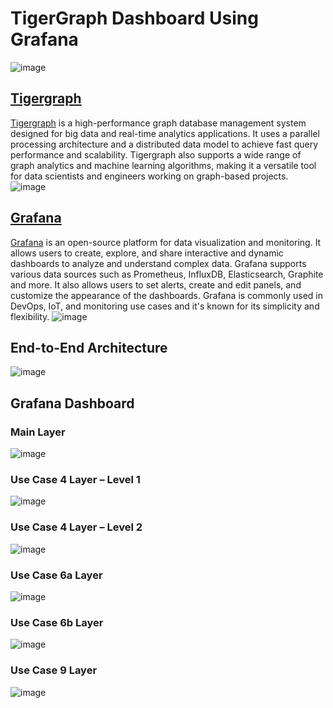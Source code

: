 # TigerGraph Dashboard Using Grafana #
![image](https://user-images.githubusercontent.com/67249292/212904158-6b5e82bb-3e81-41bc-bb15-e71e86dd5f27.png)

## [Tigergraph](https://www.tigergraph.com/)
[Tigergraph](https://www.tigergraph.com/) is a high-performance graph database management system designed for big data and real-time analytics applications. It uses a parallel processing architecture and a distributed data model to achieve fast query performance and scalability. Tigergraph also supports a wide range of graph analytics and machine learning algorithms, making it a versatile tool for data scientists and engineers working on graph-based projects.   
![image](https://user-images.githubusercontent.com/67249292/212904332-c4ec4ca8-7566-4d46-858f-b66b2c468e04.png)

## [Grafana](https://grafana.com/)
[Grafana](https://grafana.com/) is an open-source platform for data visualization and monitoring. It allows users to create, explore, and share interactive and dynamic dashboards to analyze and understand complex data. Grafana supports various data sources such as Prometheus, InfluxDB, Elasticsearch, Graphite and more. It also allows users to set alerts, create and edit panels, and customize the appearance of the dashboards. Grafana is commonly used in DevOps, IoT, and monitoring use cases and it's known for its simplicity and flexibility.
![image](https://user-images.githubusercontent.com/67249292/212904856-2b615617-47a1-47b5-a1fd-8a97c6f20602.png)

## End-to-End Architecture
![image](https://user-images.githubusercontent.com/67249292/212904999-0b1797e0-ad8d-467a-bf82-8b912c960fc3.png)

## Grafana Dashboard
### Main Layer
![image](https://user-images.githubusercontent.com/67249292/212905274-878ec290-fe48-411c-a04a-a6d45d749e46.png)
### Use Case 4 Layer – Level 1
![image](https://user-images.githubusercontent.com/67249292/212905355-bcaeeeaf-4367-4280-94f0-490ef6bea5a9.png)
### Use Case 4 Layer – Level 2
![image](https://user-images.githubusercontent.com/67249292/212905490-a04c669c-4965-479b-9494-0669fa0170b8.png)
### Use Case 6a Layer
![image](https://user-images.githubusercontent.com/67249292/212905604-ed738bfd-47c6-4671-92e6-12d906b75ab7.png)
### Use Case 6b Layer
![image](https://user-images.githubusercontent.com/67249292/212905706-869365b3-3e52-478b-8032-14b966bbff10.png)
### Use Case 9 Layer
![image](https://user-images.githubusercontent.com/67249292/212905812-2ab87678-99ca-4671-8406-e82814eb0925.png)
